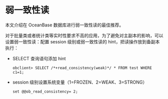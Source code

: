 弱一致性读 
==========================

本文介绍在 OceanBase 数据库进行弱一致性读的最佳推荐。

对于批量类或者统计类等实时性要求不高的应用，为了避免对主副本的影响，可以设置弱一致性读：配置 session 级别或弱一致性读的 hint，把读操作放到备副本执行：

* SELECT 查询语句添加 hint

  ```unknow
  obclient> SELECT /*+read_consistency(weak)*/ * FROM test WHERE c1=1;
  ```

  

* session 级别设置系统变量（1=FROZEN、2=WEAK、3=STRONG）

  ```unknow
  set @@ob_read_consistency= 2;
  ```

  



